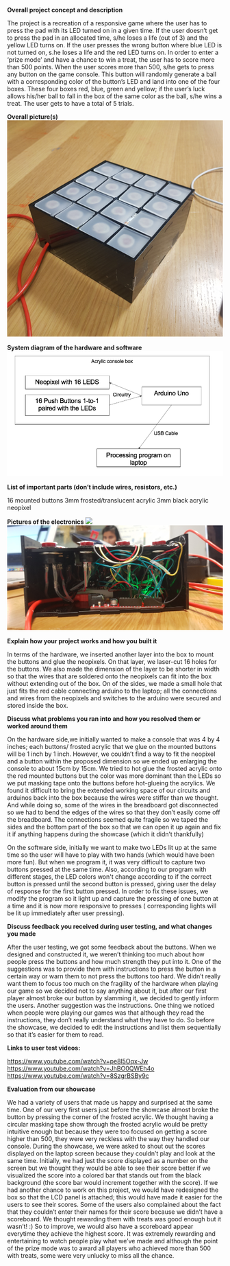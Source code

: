 **Overall project concept and description**


The project is a recreation of a responsive game where the user has to press the pad with its LED turned on in a given time. If the user doesn’t get to press the pad in an allocated time, s/he loses a life (out of 3) and the yellow LED turns on. If the user presses the wrong button where blue LED is not turned on, s.he loses a life and the red LED turns on. 
In order to enter a ‘prize mode’ and have a chance to win a treat, the user has to score more than 500 points. 
When the user scores more than 500, s/he gets to press any button on the game console. This button will randomly generate a ball with a corresponding color of the button’s LED and land into one of the four boxes. These four boxes red, blue, green and yellow; if the user’s luck allows his/her ball to fall in the box of the same color as the ball, s/he wins a treat.
The user gets to have a total of 5 trials.



**Overall picture(s)**
![](Overall.jpg)




**System diagram of the hardware and software**
![](System.png)


**List of important parts (don’t include wires, resistors, etc.)**


16 mounted buttons
3mm frosted/translucent acrylic
3mm black acrylic
neopixel


**Pictures of the electronics**
![](electronics1.jpg)
![](electronics2.jpg)


**Explain how your project works and how you built it**


In terms of the hardware, we inserted another layer into the box to mount the buttons and glue the neopixels. On that layer, we laser-cut 16 holes for the buttons. We also made the dimension of the layer to be shorter in width so that the wires that are soldered onto the neopixels can fit into the box without extending out of the box. On of the sides, we made a small hole that just fits the red cable connecting arduino to the laptop; all the connections and wires from the neopixels and switches to the arduino were secured and stored inside the box.


**Discuss what problems you ran into and how you resolved them or worked around them**


On the hardware side,we initially wanted to make a console that was 4 by 4 inches; each buttons/ frosted acrylic that we glue on the mounted buttons will be 1 inch by 1 inch. However, we couldn’t find a way to fit the neopixel and a button within the proposed dimension so we ended up enlarging the console to about 15cm by 15cm. 
We tried to hot glue the frosted acrylic onto the red mounted buttons but the color was more dominant than the LEDs so we put masking tape onto the buttons before hot-glueing the acrylics.
We found it difficult to bring the extended working space of our circuits and arduinos back into the box because the wires were stiffer than we thought. And while doing so, some of the wires in the breadboard got disconnected so we had to bend the edges of the wires so that they don’t easily come off the breadboard. 
The connections seemed quite fragile so we taped the sides and the bottom part of the box so that we can open it up again and fix it if anything happens during the showcase (which it didn’t thankfully)


On the software side, initially we want to make two LEDs lit up at the same time so the user will have to play with two hands (which would have been more fun). But when we program it, it was very difficult to capture two buttons pressed at the same time. Also, according to our program with different stages, the LED colors won't change according to if the correct button is pressed until the second button is pressed, giving user the delay of response for the first button pressed. In order to fix these issues, we modify the program so it light up and capture the pressing of one button at a time and it is now more responsive to presses ( corresponding lights will be lit up immediately after user pressing).


**Discuss feedback you received during user testing, and what changes you made**


After the user testing, we got some feedback about the buttons. When we designed and constructed it, we weren’t thinking too much about how people press the buttons and how much strength they put into it. One of the suggestions was to provide them with instructions to press the button in a certain way or warn them to not press the buttons too hard. We didn’t really want them to focus too much on the fragility of the hardware when playing our game so we decided not to say anything about it, but after our first player almost broke our button by slamming it, we decided to gently inform the users. 
Another suggestion was the instructions. One thing we noticed when people were playing our games was that although they read the instructions, they don’t really understand what they have to do. So before the showcase, we decided to edit the instructions and list them sequentially so that it’s easier for them to read. 


**Links to user test videos:**


https://www.youtube.com/watch?v=pe8l5Oqx-Jw
https://www.youtube.com/watch?v=JhBO0QWEh4o
https://www.youtube.com/watch?v=8SzgrBSBy9c



**Evaluation from our showcase**


We had a variety of users that made us happy and surprised at the same time. One of our very first users just before the showcase almost broke the button by pressing the corner of the frosted acrylic. We thought having a circular masking tape show through the frosted acrylic would be pretty intuitive enough but because they were too focused on getting a score higher than 500, they were very reckless with the way they handled our console. 
During the showcase, we were asked to shout out the scores displayed on the laptop screen because they couldn’t play and look at the same time. Initially, we had just the score displayed as a number on the screen but we thought they would be able to see their score better if we visualized the score into a colored bar that stands out from the black background (the score bar would increment together with the score). If we had another chance to work on this project, we would have redesigned the box so that the LCD panel is attached; this would have made it easier for the users to see their scores.
Some of the users also complained about the fact that they couldn’t enter their names for their score because we didn’t have a scoreboard. We thought rewarding them with treats was good enough but it wasn’t! :) So to improve, we would also have a scoreboard appear everytime they achieve the highest score.
It was extremely rewarding and entertaining to watch people play what we’ve made and although the point of the prize mode was to award all players who achieved more than 500 with treats, some were very unlucky to miss all the chance. 

